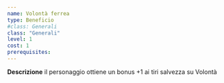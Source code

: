 ```yaml
---
name: Volontà ferrea
type: Beneficio
#class: Generali
class: "Generali"
level: 1
cost: 1
prerequisites:
---
```


**Descrizione**
il personaggio ottiene un bonus +1 ai tiri salvezza su Volontà